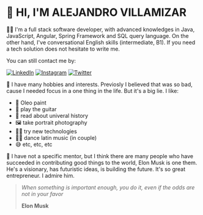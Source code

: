 # 👋 HI, I'M ALEJANDRO VILLAMIZAR 
👨‍💻 I'm a full stack software developer, with advanced knowledges in Java, JavaScript, Angular, Spring Framework and SQL query language. On the other hand, I've conversational English skills (intermediate, B1). If you need a tech solution does not hesitate to write me. 

You can still contact me by: 

[![LinkedIn](https://img.shields.io/twitter/url?color=%230077b5&label=LinkedIn&logo=LinkedIn&logoColor=%230077b5&style=social&url=https%3A%2F%2Fwww.linkedin.com%2Fin%2Fvillamzr%2F)](https://www.linkedin.com/in/villamzr/)
[![Instagram](https://img.shields.io/twitter/url?color=%23ca4b68&label=Instagram&logo=Instagram&logoColor=%23ca4b68&style=social&url=https%3A%2F%2Fwww.instagram.com%2Fvillamzr%2F)](https://www.instagram.com/villamzr/)
[![Twitter](https://img.shields.io/twitter/url?color=%231da1f2&label=Twitter&logo=Twitter&logoColor=%231da1f2&style=social&url=https%3A%2F%2Ftwitter.com%2Fvillamzr)](https://twitter.com/villamzr)

🤩 I have many hobbies and interests. Previosly I believed that was so bad, cause I needed focus in a one thing in the life. But it's a big lie. I like:
- 🎨 Oleo paint
- 🎸 play the guitar
- 📖 read about univeral history
- 🖼️ take portrait photography
- 🧑‍💻 try new technologies
- 🕺💃 dance latin music (in couple)
- 😅 etc, etc, etc

🚀 I have not a specific mentor, but I think there are many people who have succeeded in contributing good things to the world, Elon Musk is one them. He's a visionary, has futuristic ideas, is building the future. It's so great entrepreneur. I admire him.

> _When something is important enough,
> you do it, even if the odds 
> are not in your favor_
> 
> **Elon Musk**


